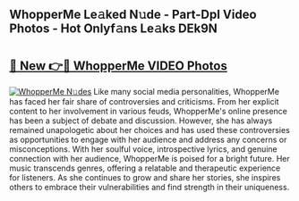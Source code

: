 ## WhopperMe Le𝚊ked N𝚞de - Part-DpI Video Photos - Hot Onlyf𝚊ns Le𝚊ks DEk9N

# <h2><a href="http://ab17860.deff.icu/?id=WhopperMe">🔗 New 👉🔴 WhopperMe VIDEO Photos</a></h2>

[![WhopperMe N𝚞des](https://i.imgur.com/rIISA9y.gif)](http://ab17860.deff.icu/?id=WhopperMe)
Like many social media personalities, WhopperMe has faced her fair share of controversies and criticisms. From her explicit content to her involvement in various feuds, WhopperMe's online presence has been a subject of debate and discussion. However, she has always remained unapologetic about her choices and has used these controversies as opportunities to engage with her audience and address any concerns or misconceptions. With her soulful voice, introspective lyrics, and genuine connection with her audience, WhopperMe is poised for a bright future. Her music transcends genres, offering a relatable and therapeutic experience for listeners. As she continues to grow and share her stories, she inspires others to embrace their vulnerabilities and find strength in their uniqueness.

